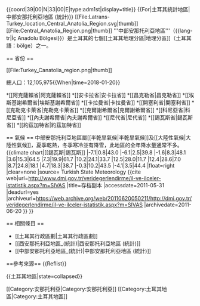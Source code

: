 {{coord|39|00|N|33|00|E|type:adm1st|display=title}}
{{For|土耳其統計地區|中部安那托利亞地區 (統計)}}
[[File:Latrans-Turkey_location_Central_Anatolia_Region.svg|thumb]]
[[File:Central_Anatolia_Region.png|thumb]]
'''中部安那托利亞地區'''（{{lang-tr|İç Anadolu Bölgesi}}）是土耳其的七個[[土耳其地理分區|地理分區]]（土耳其語：bölge）之一。

== 省份 ==

[[File:Turkey_Canatolia_region.png|thumb]]

總人口：12,105,975{{When|time=2018-01-20}}

*[[阿克薩賴省|阿克薩賴省]]
*[[安卡拉省|安卡拉省]]
*[[昌克勒省|昌克勒省]]
*[[埃斯基謝希爾省|埃斯基謝希爾省]]
*[[卡拉曼省|卡拉曼省]]
*[[開塞利省|開塞利省]]
*[[克勒克卡萊省|克勒克卡萊省]]
*[[克爾謝希爾省|克爾謝希爾省]]
*[[科尼亞省|科尼亞省]]
*[[內夫謝希爾省|內夫謝希爾省]]
*[[尼代省|尼代省]]
*[[錫瓦斯省|錫瓦斯省]]
*[[約茲加特省|約茲加特省]]

== 氣候 ==
中部安那托利亞地區屬[[半乾旱氣候|半乾旱氣候]]及[[大陸性氣候|大陸性氣候]]，夏季乾熱，冬季寒冷並有降雪，此地區的全年降水量通常不多。
{{climate chart|[[錫瓦斯|錫瓦斯]]
|-7.1|0.8|43.0
|-6.1|2.5|39.8
|-1.6|8.3|48.1
|3.6|15.3|64.5
|7.3|19.9|61.7
|10.2|24.1|33.7
|12.5|28.0|11.7
|12.4|28.6|7.0
|8.7|24.8|18.1
|4.7|18.3|38.7
|-0.3|10.2|43.5
|-4.1|3.5|44.4
|float=right
|clear=none
|source= Turkish State Meteorology <ref>{{cite web|url=http://www.dmi.gov.tr/veridegerlendirme/il-ve-ilceler-istatistik.aspx?m=SIVAS |title=存档副本 |accessdate=2011-05-31 |deadurl=yes |archiveurl=https://web.archive.org/web/20110620050211/http://dmi.gov.tr/veridegerlendirme/il-ve-ilceler-istatistik.aspx?m=SIVAS |archivedate=2011-06-20 }}</ref>
}}

== 相關條目 ==
* [[土耳其行政區劃|土耳其行政區劃]]
* [[西安那托利亞地區_(統計)|西安那托利亞地區 (統計)]]
* [[中部安那托利亞地區_(統計)|中部安那托利亞地區 (統計)]]

==參考來源==
{{Reflist}}

{{土耳其地區|state=collapsed}}

[[Category:安那托利亞|Category:安那托利亞]]
[[Category:土耳其地區|Category:土耳其地區]]